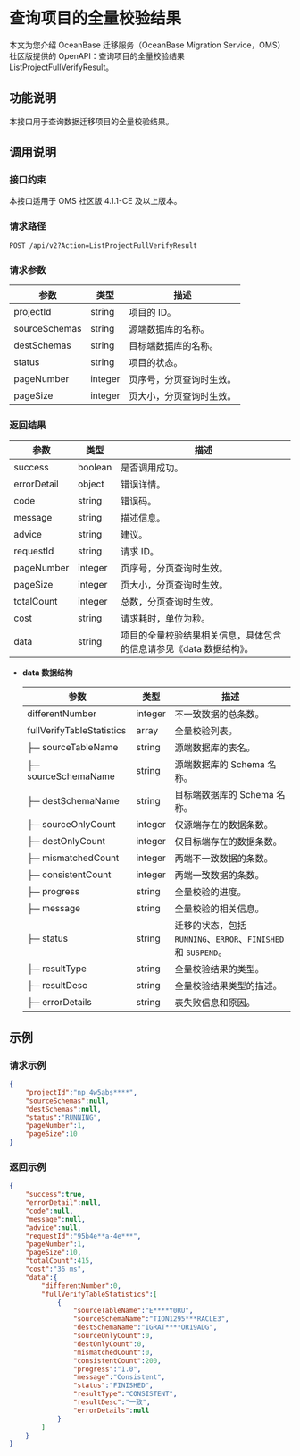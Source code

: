 # 查询项目的全量校验结果

本文为您介绍 OceanBase 迁移服务（OceanBase Migration Service，OMS）社区版提供的 OpenAPI：查询项目的全量校验结果 ListProjectFullVerifyResult。

## 功能说明

本接口用于查询数据迁移项目的全量校验结果。

## 调用说明

### 接口约束

本接口适用于 OMS 社区版 4.1.1-CE 及以上版本。

### 请求路径

`POST /api/v2?Action=ListProjectFullVerifyResult`

### 请求参数

|    参数     |   类型   |     描述      |
|-----------|--------|-------------|
|     projectId      | string      |  项目的 ID。|
|     sourceSchemas      | string      |  源端数据库的名称。|
|     destSchemas      | string      |  目标端数据库的名称。|
|     status      | string      | 项目的状态。|
|     pageNumber      | integer      |  页序号，分页查询时生效。|
|     pageSize      | integer      |  页大小，分页查询时生效。|

### 返回结果

|     参数     |        类型        |           描述           |
|------------|------------------|------------------------|
| success    | boolean          | 是否调用成功。                |
| errorDetail | object | 错误详情。|
| code       | string           | 错误码。                   |
| message    | string           | 描述信息。                  |
| advice     | string           | 建议。                    |
| requestId  | string           | 请求 ID。                 |
| pageNumber | integer | 页序号，分页查询时生效。                  |
| pageSize   | integer | 页大小，分页查询时生效。                  |
| totalCount | integer | 总数，分页查询时生效。                  |
| cost       | string           | 请求耗时，单位为秒。                  |
| data       | string           | 项目的全量校验结果相关信息，具体包含的信息请参见《data 数据结构》。 |

* **data 数据结构**

    |     参数     |        类型        |           描述           |
    |------------|------------------|------------------------|
    | differentNumber |  integer  |  不一致数据的总条数。  |
    | fullVerifyTableStatistics  |  array  |  全量校验列表。  |
    |  ├─ sourceTableName  |  string  | 源端数据库的表名。   |
    |  ├─ sourceSchemaName  | string   | 源端数据库的 Schema 名称。   |
    |  ├─ destSchemaName  | string   |  目标端数据库的 Schema 名称。 |
    |  ├─ sourceOnlyCount  | integer    |  仅源端存在的数据条数。 |
    |  ├─ destOnlyCount  | integer   | 仅目标端存在的数据条数。   |
    |  ├─ mismatchedCount  | integer   |  两端不一致数据的条数。  |
    |  ├─ consistentCount |  integer  | 两端一致数据的条数。   |
    |  ├─ progress |  string  | 全量校验的进度。   |
    |  ├─ message |  string  | 全量校验的相关信息。   |
    |  ├─ status |  string  | 迁移的状态，包括 `RUNNING`、`ERROR`、`FINISHED` 和 `SUSPEND`。   |
    |  ├─ resultType |  string  | 全量校验结果的类型。   |
    |  ├─ resultDesc |  string  |  全量校验结果类型的描述。  |
    |  ├─ errorDetails |  string  | 表失败信息和原因。   |

## 示例

### 请求示例

```JSON
{
    "projectId":"np_4w5abs****",
    "sourceSchemas":null,
    "destSchemas":null,
    "status":"RUNNING",
    "pageNumber":1,
    "pageSize":10
}
```

### 返回示例

```JSON
{
    "success":true,
    "errorDetail":null,
    "code":null,
    "message":null,
    "advice":null,
    "requestId":"95b4e**a-4e***",
    "pageNumber":1,
    "pageSize":10,
    "totalCount":415,
    "cost":"36 ms",
    "data":{
        "differentNumber":0,
        "fullVerifyTableStatistics":[
            {
                "sourceTableName":"E****Y0RU",
                "sourceSchemaName":"TION1295***RACLE3",
                "destSchemaName":"IGRAT****OR19ADG",
                "sourceOnlyCount":0,
                "destOnlyCount":0,
                "mismatchedCount":0,
                "consistentCount":200,
                "progress":"1.0",
                "message":"Consistent",
                "status":"FINISHED",
                "resultType":"CONSISTENT",
                "resultDesc":"一致",
                "errorDetails":null
            }
        ]
    }
}
```
